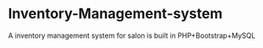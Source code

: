 # Inventory-Management-system
A inventory management system for salon is built in PHP+Bootstrap+MySQL
